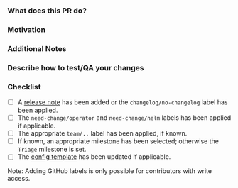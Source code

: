 ### What does this PR do?

<!--
A brief description of the change being made with this pull request.
-->

### Motivation

<!--
What inspired you to submit this pull request?
-->

### Additional Notes

<!--
Anything else we should know when reviewing?
-->

### Describe how to test/QA your changes

<!--
Write here in detail how you have tested your changes and instructions on how
this should be tested in QA.

Describe or link instructions to set up environment for testing, if the process
requires more than just running the agent on one of the supported platforms.
-->

### Checklist
<!-- Place an '[x]' (no spaces) in all applicable fields. Please remove unrelated fields. -->

- [ ] A [release note](https://github.com/DataDog/datadog-agent/blob/main/docs/dev/contributing.md#reno) has been added or the `changelog/no-changelog` label has been applied.
- [ ] The `need-change/operator` and `need-change/helm` labels has been applied if applicable.
- [ ] The appropriate `team/..` label has been applied, if known.
- [ ] If known, an appropriate milestone has been selected; otherwise the `Triage` milestone is set.
- [ ] The [config template](https://github.com/DataDog/datadog-agent/blob/main/pkg/config/config_template.yaml) has been updated if applicable.

Note: Adding GitHub labels is only possible for contributors with write access.
